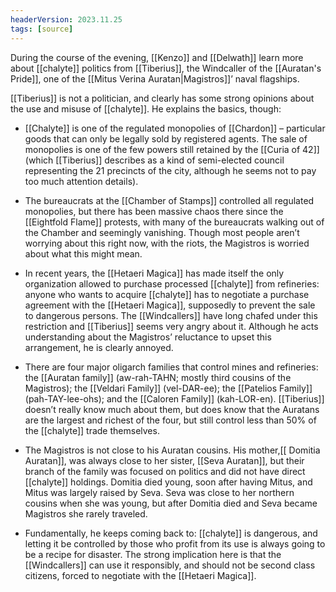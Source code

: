 ```yaml
---
headerVersion: 2023.11.25
tags: [source]
---
```


During the course of the evening, [[Kenzo]] and [[Delwath]] learn more about [[chalyte]] politics from [[Tiberius]], the Windcaller of the [[Auratan's Pride]], one of the [[Mitus Verina Auratan|Magistros]]’ naval flagships.

[[Tiberius]] is not a politician, and clearly has some strong opinions about the use and misuse of [[chalyte]]. He explains the basics, though:  

- [[Chalyte]] is one of the regulated monopolies of [[Chardon]] – particular goods that can only be legally sold by registered agents. The sale of monopolies is one of the few powers still retained by the [[Curia of 42]] (which [[Tiberius]] describes as a kind of semi-elected council representing the 21 precincts of the city, although he seems not to pay too much attention details). 

- The bureaucrats at the [[Chamber of Stamps]] controlled all regulated monopolies, but there has been massive chaos there since the [[Eightfold Flame]] protests, with many of the bureaucrats walking out of the Chamber and seemingly vanishing. Though most people aren’t worrying about this right now, with the riots, the Magistros is worried about what this might mean. 

- In recent years, the [[Hetaeri Magica]] has made itself the only organization allowed to purchase processed [[chalyte]] from refineries: anyone who wants to acquire [[chalyte]] has to negotiate a purchase agreement with the [[Hetaeri Magica]], supposedly to prevent the sale to dangerous persons. The [[Windcallers]] have long chafed under this restriction and [[Tiberius]] seems very angry about it. Although he acts understanding about the Magistros’ reluctance to upset this arrangement, he is clearly annoyed. 

- There are four major oligarch families that control mines and refineries: the [[Auratan family]] (aw-rah-TAHN; mostly third cousins of the Magistros); the [[Veldari Family]] (vel-DAR-ee); the [[Patelios Family]] (pah-TAY-lee-ohs); and the [[Caloren Family]] (kah-LOR-en). [[Tiberius]] doesn’t really know much about them, but does know that the Auratans are the largest and richest of the four, but still control less than 50% of the [[chalyte]] trade themselves. 

- The Magistros is not close to his Auratan cousins. His mother,[[ Domitia Auratan]], was always close to her sister, [[Seva Auratan]], but their branch of the family was focused on politics and did not have direct [[chalyte]] holdings. Domitia died young, soon after having Mitus, and Mitus was largely raised by Seva. Seva was close to her northern cousins when she was young, but after Domitia died and Seva became Magistros she rarely traveled. 

- Fundamentally, he keeps coming back to: [[chalyte]] is dangerous, and letting it be controlled by those who profit from its use is always going to be a recipe for disaster. The strong implication here is that the [[Windcallers]] can use it responsibly, and should not be second class citizens, forced to negotiate with the [[Hetaeri Magica]].